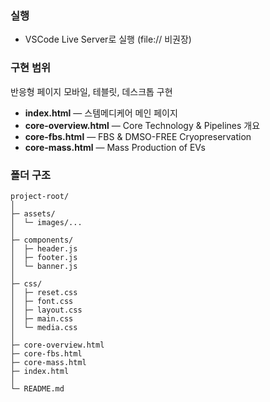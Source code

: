 ### 실행

- VSCode Live Server로 실행 (file:// 비권장)

### 구현 범위

반응형 페이지 모바일, 테블릿, 데스크톱 구현

- **index.html** — 스템메디케어 메인 페이지
- **core-overview.html** — Core Technology & Pipelines 개요
- **core-fbs.html** — FBS & DMSO-FREE Cryopreservation
- **core-mass.html** — Mass Production of EVs

### 폴더 구조

```
project-root/
│
├─ assets/
│  └─ images/...
│
├─ components/
│  ├─ header.js
│  ├─ footer.js
│  └─ banner.js
│
├─ css/
│  ├─ reset.css
│  ├─ font.css
│  ├─ layout.css
│  ├─ main.css
│  └─ media.css
│
├─ core-overview.html
├─ core-fbs.html
├─ core-mass.html
├─ index.html
│
└─ README.md
```

